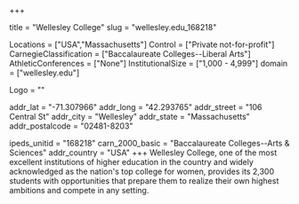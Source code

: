 
+++

title = "Wellesley College"
slug = "wellesley.edu_168218"

Locations = ["USA","Massachusetts"]
Control = ["Private not-for-profit"]
CarnegieClassification = ["Baccalaureate Colleges--Liberal Arts"]
AthleticConferences = ["None"]
InstitutionalSize = ["1,000 - 4,999"]
domain = ["wellesley.edu"]

Logo = ""

addr_lat = "-71.307966"
addr_long = "42.293765"
addr_street = "106 Central St"
addr_city = "Wellesley"
addr_state = "Massachusetts"
addr_postalcode = "02481-8203"

ipeds_unitid = "168218"
carn_2000_basic = "Baccalaureate Colleges--Arts & Sciences"
addr_country = "USA"
+++
    Wellesley College, one of the most excellent institutions of higher education in the country and widely acknowledged as the nation&#039;s top college for women, provides its 2,300 students with opportunities that prepare them to realize their own highest ambitions and compete in any setting. 
